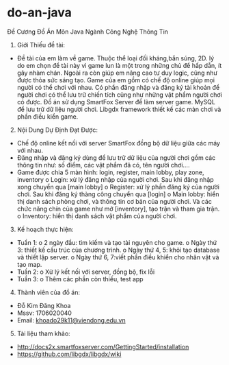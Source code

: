 # do-an-java

Đề Cương Đồ Án Môn Java
Ngành Công Nghệ Thông Tin
1.	Giới Thiếu đề tài:
-	Đề tài của em làm về game. Thuộc thể loại đối kháng,bắn súng,  2D. lý do em chọn đề tài này vì game lun là một trong những chủ đề hấp dẫn, ít gây nhàm chán. Ngoài ra còn giúp em nâng cao tư duy logic, cũng như được thỏa sức sáng tạo. Game của em gồm có chế độ online giúp mọi người có thể chơi với nhau. Có phần đăng nhập và đăng ký tài khoản để người chơi có thể lưu trữ chiến tích cũng như những vật phẩm người chơi có được. Đồ án sử dụng SmartFox Server đề làm server game. MySQL để lưu trữ dữ liệu người chơi. Libgdx framework thiết kế các màn chơi và phần điều kiển game.
2.	Nội Dung Dự Định Đạt Được: 
-	Chế độ online kết nối với server SmartFox đồng bộ dữ liệu giữa các máy với nhau.
-	Đăng nhập và đăng ký dùng để lưu trữ dữ liệu của người chơi gồm các thông tin như: số điểm, các vật phẩm đã có, tên người chơi….
-	Game được chia 5 màn hình: login, register, main lobby, play zone, inventory
    o	Login: xử lý đăng nhập của người chơi. Sau khi đăng nhập xong chuyển qua [main lobby]
    o	Register: xử lý phần đăng ký của người chơi. Sau khi đăng ký thàng công chuyển qua [login]
    o	Main lobby: hiển thị danh sách phòng chơi, và thông tin cơ bản của người chơi. Và các chức năng chín của game như mở [inventory], tạo trận và tham gia trận.
    o	Inventory: hiển thị danh sách vật phẩm của người chơi.
3.	Kế hoạch thực hiện:
-	Tuần 1:
    o	2 ngày đầu: tìm kiếm và tạo tài nguyên cho game.
    o	Ngày thứ 3: thiết kế cấu trúc của chương trình.
    o	Ngày thứ 4, 5: khỏi tạo database và thiết lập server.
    o	Ngày thứ 6, 7:viết phần điều khiển cho nhân vật và tạo map.
-	Tuần 2: 
    o	Xử lý kết nối với server, đồng bộ, fix lỗi
-	Tuần 3:
    o	Thêm các phần còn thiếu, test app
4.	Thành viên của đồ án:
-	Đỗ Kim Đăng Khoa
-	Mssv: 1706020040
-	Email: khoado29k11@viendong.edu.vn
5.	Tài liệu tham khảo:
-	http://docs2x.smartfoxserver.com/GettingStarted/installation
-	https://github.com/libgdx/libgdx/wiki


